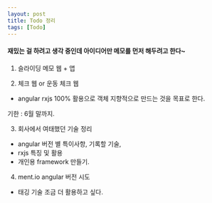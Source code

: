 ```yaml
---
layout: post
title: Todo 정리
tags: [Todo]
---
```


#### 재밌는 걸 하려고 생각 중인데 아이디어만 메모를 먼저 해두려고 한다~

 1. 슬라이딩 메모 웹 + 앱

 2. 체크 웹 or 운동 체크 웹 


 - angular rxjs 100% 활용으로 객체 지향적으로 만드는 것을 목표로 한다.

 기한 : 6월 말까지.


 3. 회사에서 여태했던 기술 정리 

 - angular 버전 별 특이사항, 기록할 기술, 
 - rxjs 특징 및 활용 
 - 개인용 framework 만들기.

 4. ment.io angular 버전 시도

 - 태깅 기술 조금 더 활용하고 싶다.